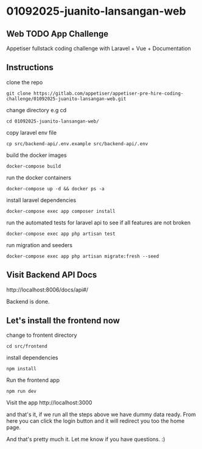 # 01092025-juanito-lansangan-web

## Web TODO App Challenge

Appetiser fullstack coding challenge with Laravel + Vue + Documentation

## Instructions

clone the repo

```
git clone https://gitlab.com/appetiser/appetiser-pre-hire-coding-challenge/01092025-juanito-lansangan-web.git
```

change directory e.g cd <repo directory>

```
cd 01092025-juanito-lansangan-web/
```

copy laravel env file

```
cp src/backend-api/.env.example src/backend-api/.env
```

build the docker images

```
docker-compose build
```

run the docker containers

```
docker-compose up -d && docker ps -a
```

install laravel dependencies

```
docker-compose exec app composer install
```

run the automated tests for laravel api to see if all features are not broken

```
docker-compose exec app php artisan test
```

run migration and seeders

```
docker-compose exec app php artisan migrate:fresh --seed
```

## Visit Backend API Docs

http://localhost:8006/docs/api#/

Backend is done.

## Let's install the frontend now

change to frontent directory

```
cd src/frontend
```

install dependencies

```
npm install
```

Run the frontend app

```
npm run dev
```

Visit the app
http://localhost:3000

and that's it, if we run all the steps above we have dummy data ready.
From here you can click the login button and it will redirect you too the home page.

And that's pretty much it.
Let me know if you have questions. :)
